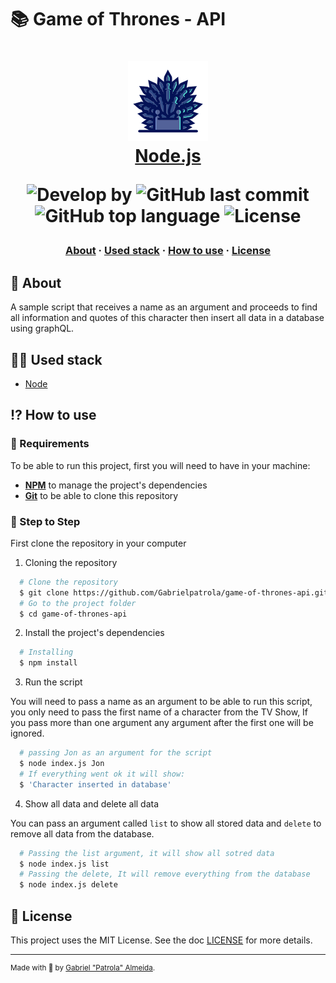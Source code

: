 # 📚 Game of Thrones - API

<h1 align="center">
    <img alt="Todoist" src="assets/icon.png" height="128px" />
    <br/>
   <a href="https://nodejs.org/en/" target="_blank" rel="noopener">Node.js</a>

<p align="center">
  <img alt="Develop by" src="https://img.shields.io/badge/Develop%20by-Gabriel%20Patrola-blue?style=flat&logo=Awesome-Lists">
  <img alt="GitHub last commit" src="https://img.shields.io/github/last-commit/gabrielpatrola/game-of-thrones-api?color=informational&style=flat&logo=GitHub-Actions">
  <img alt="GitHub top language" src="https://img.shields.io/github/languages/top/gabrielpatrola/game-of-thrones-api?color=important&style=flat&logo=Javascript">
  <img alt="License" src="https://img.shields.io/github/license/gabrielpatrola/game-of-thrones-api?&style=flat&logo=Google-Sheets">
<p>

<h3 align="center">
  <a href="#-about">About</a>
  <span> · </span>
  <a href="#-used-stack">Used stack</a>
  <span> · </span>
  <a href="#-how-to-use">How to use</a>
  <span> · </span>
  <a href="#-license">License</a>
</h3>

## 💭 About

A sample script that receives a name as an argument and proceeds to find all information and quotes of this character then insert all data in a database using graphQL.

## 👨‍💻 Used stack

- <a href="https://nodejs.org/en/" target="_blank" rel="noopener">Node</a>

## ⁉ How to use

### 🤔 Requirements

To be able to run this project, first you will need to have in your machine:

- **<a href="https://www.npmjs.com/" target="_blank" rel="noopener">NPM</a>** to manage the project's dependencies
- **<a href="https://getcomposer.org" target="_blank" rel="noopener">Git</a>** to be able to clone this repository

### 📝 Step to Step

First clone the repository in your computer

1. Cloning the repository

```sh
  # Clone the repository
  $ git clone https://github.com/Gabrielpatrola/game-of-thrones-api.git
  # Go to the project folder
  $ cd game-of-thrones-api
```

2. Install the project's dependencies

```sh
  # Installing
  $ npm install
```

3. Run the script

You will need to pass a name as an argument to be able to run this script, you only need to pass the first name of a character from the TV Show, If you pass more than one argument any argument after the first one will be ignored.

```sh
  # passing Jon as an argument for the script
  $ node index.js Jon
  # If everything went ok it will show:
  $ 'Character inserted in database'
```

4. Show all data and delete all data

You can pass an argument called `list` to show all stored data and `delete` to remove all data from the database.

```sh
  # Passing the list argument, it will show all sotred data
  $ node index.js list
  # Passing the delete, It will remove everything from the database
  $ node index.js delete
```

## 📃 License

This project uses the MIT License. See the doc [LICENSE](/LICENSE) for more details.

---

<sup> Made with 💙 by <a href="https://github.com/Gabrielpatrola" target="_blank" rel="noopener">Gabriel "Patrola" Almeida</a>.</sup>
